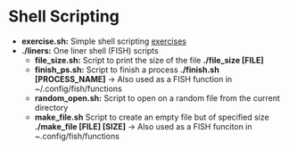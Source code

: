 # Shell Scripting

* **exercise.sh:** Simple shell scripting [exercises](https://medium.com/@sankad_19852/shell-scripting-exercises-5eb7220c2252)
* **./liners:** One liner shell (FISH) scripts
    * **file_size.sh:** Script to print the size of the file **./file_size [FILE]**
    * **finish_ps.sh:** Script to finish a process **./finish.sh [PROCESS_NAME]** -> Also used as a FISH function in ~/.config/fish/functions
    * **random_open.sh:** Script to open on a random file from the current directory
    * **make_file.sh** Script to create an empty file but of specified size **./make_file [FILE] [SIZE]** -> Also used as a FISH funciton in ~.config/fish/functions
